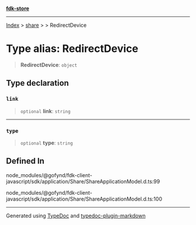 [**fdk-store**](../../../README.md)
***

[Index](../../../API.md) > [share](../../README.md) > [<internal>](../README.md) > RedirectDevice

# Type alias: RedirectDevice

> **RedirectDevice**: `object`

## Type declaration

### `link`

> `optional` **link**: `string`

***

### `type`

> `optional` **type**: `string`

## Defined In

node\_modules/@gofynd/fdk-client-javascript/sdk/application/Share/ShareApplicationModel.d.ts:99

node\_modules/@gofynd/fdk-client-javascript/sdk/application/Share/ShareApplicationModel.d.ts:100

***
Generated using [TypeDoc](https://typedoc.org/) and [typedoc-plugin-markdown](https://www.npmjs.com/package/typedoc-plugin-markdown)

